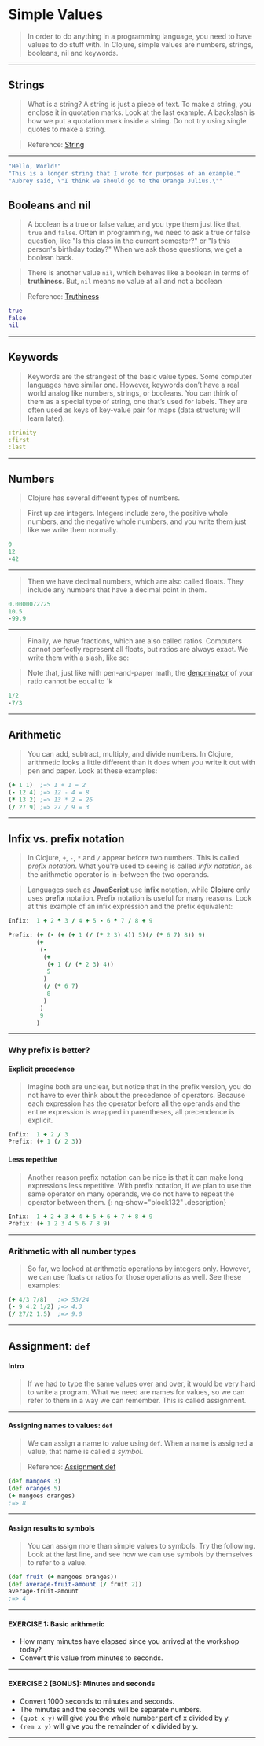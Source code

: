 
# Simple Values

> In order to do anything in a programming language, you need to have
> values to do stuff with. In Clojure, simple values are numbers,
> strings, booleans, nil and keywords.

---

## Strings

> What is a string? A string is just a piece of text. To make a
> string, you enclose it in quotation marks.
> Look at the last example. A backslash is how we put a quotation mark
> inside a string. Do not try using single quotes to make a string.


> Reference: [String](http://clojurebridge.github.io/community-docs/docs/clojure/string/)

---

```clojure
"Hello, World!"
"This is a longer string that I wrote for purposes of an example."
"Aubrey said, \"I think we should go to the Orange Julius.\""
```

## Booleans and nil

>A boolean is a true or false value, and you type them just like that,
>`true` and `false`. Often in programming, we need to ask a true or
>false question, like "Is this class in the current semester?" or "Is
>this person's birthday today?" When we ask those questions, we get a
>boolean back.

> There is another value `nil`, which behaves like a boolean in terms
> of __truthiness__.
> But, `nil` means no value at all and not a boolean

> Reference: [Truthiness](http://clojurebridge.github.io/community-docs/docs/clojure/truthiness/)

```clojure
true
false
nil
```

---

## Keywords

> Keywords are the strangest of the basic value types. Some computer
> languages have similar one. However, keywords don’t have a real
> world analog like numbers, strings, or booleans.
> You can think of them as a special type of string, one that’s used for
> labels. They are often used as keys of key-value pair for maps (data
> structure; will learn later).

```clojure
:trinity
:first
:last
```

---

## Numbers

> Clojure has several different types of numbers.

> First up are integers. Integers include zero, the positive whole
> numbers, and the negative whole numbers, and you write them just
> like we write them normally.

```clojure
0
12
-42
```

---

> Then we have decimal numbers, which are also called floats. They
> include any numbers that have a decimal point in them.


```clojure
0.0000072725
10.5
-99.9
```

---

> Finally, we have fractions, which are also called ratios. Computers
> cannot perfectly represent all floats, but ratios are always exact.
> We write them with a slash, like so:

> Note that, just like with pen-and-paper math, the [denominator](http://en.wikipedia.org/wiki/Fraction_%28mathematics%29) of your ratio cannot be equal to `k

```clojure
1/2
-7/3
```

---

## Arithmetic

> You can add, subtract, multiply, and divide numbers. In Clojure,
> arithmetic looks a little different than it does when you write it
> out with pen and paper. Look at these examples:

```clojure
(+ 1 1)  ;=> 1 + 1 = 2
(- 12 4) ;=> 12 - 4 = 8
(* 13 2) ;=> 13 * 2 = 26
(/ 27 9) ;=> 27 / 9 = 3
```

---

## Infix vs. prefix notation


> In Clojure, `+`, `-`, `*` and `/` appear before two numbers. This is
> called _prefix notation_. What you're used to seeing is called
> _infix notation_, as the arithmetic operator is in-between the two
> operands.

> Languages such as **JavaScript** use **infix** notation,
> while **Clojure** only uses **prefix** notation.
> Prefix notation is useful for many reasons. Look at this example of
> an infix expression and the prefix equivalent:


```clojure
Infix:  1 + 2 * 3 / 4 + 5 - 6 * 7 / 8 + 9

Prefix: (+ (- (+ (+ 1 (/ (* 2 3) 4)) 5)(/ (* 6 7) 8)) 9)
        (+ 
         (- 
          (+ 
           (+ 1 (/ (* 2 3) 4)) 
           5
          ) 
          (/ (* 6 7) 
           8
          )
         ) 
         9
        )

```

---

### Why prefix is better?

#### Explicit precedence

> Imagine both are unclear, but notice that in the prefix version,
> you do not have to ever think about the precedence of operators.
> Because each expression has the operator before all the operands and
> the entire expression is wrapped in parentheses, all precendence is
> explicit.

```clojure
Infix:  1 + 2 / 3
Prefix: (+ 1 (/ 2 3))
```

#### Less repetitive

> Another reason prefix notation can be nice is that it can make long
> expressions less repetitive.
> With prefix notation, if we plan to use the same operator on many
> operands, we do not have to repeat the operator between them.
{: ng-show="block132" .description}

```clojure
Infix:  1 + 2 + 3 + 4 + 5 + 6 + 7 + 8 + 9
Prefix: (+ 1 2 3 4 5 6 7 8 9)
```

---

### Arithmetic with all number types

> So far, we looked at arithmetic operations by integers only.
> However, we can use floats or ratios for those operations as well.
> See these examples:

```clojure
(+ 4/3 7/8)   ;=> 53/24
(- 9 4.2 1/2) ;=> 4.3
(/ 27/2 1.5)  ;=> 9.0
```

---

## Assignment: `def`

#### Intro

> If we had to type the same values over and over, it would be very
> hard to write a program. What we need are names for values, so we
> can refer to them in a way we can remember. This is called
> assignment. 

---

#### Assigning names to values: `def`

> We can assign a name to value using `def`.
> When a name is assigned a value, that name is called a *symbol*.

> Reference: [Assignment def](http://clojurebridge.github.io/community-docs/docs/clojure/def/)

```clojure
(def mangoes 3)
(def oranges 5)
(+ mangoes oranges)
;=> 8
```

---

#### Assign results to symbols

> You can assign more than simple values to symbols. Try the following.
> Look at the last line, and see how we can use symbols by themselves to refer to a value.


```clojure
(def fruit (+ mangoes oranges))
(def average-fruit-amount (/ fruit 2))
average-fruit-amount
;=> 4
```

---

#### EXERCISE 1: Basic arithmetic

* How many minutes have elapsed since you arrived at the workshop today?
* Convert this value from minutes to seconds.

---

#### EXERCISE 2 [BONUS]: Minutes and seconds

* Convert 1000 seconds to minutes and seconds.
* The minutes and the seconds will be separate numbers.
* `(quot x y)` will give you the whole number part of x divided by y.
* `(rem x y)` will give you the remainder of x divided by y.

---
